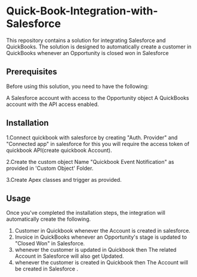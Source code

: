 # Quick-Book-Integration-with-Salesforce

This repository contains a solution for integrating Salesforce and QuickBooks. The solution is designed to automatically create a customer in QuickBooks whenever an Opportunity is closed won in Salesforce

## Prerequisites
Before using this solution, you need to have the following:

A Salesforce account with access to the Opportunity object
A QuickBooks account with the API access enabled.

## Installation

1.Connect quickbook with salesforce by creating "Auth. Provider" and "Connected app" in salesforce for this you will require the access token of quickbook API(create quickbook Account).

2.Create the custom object Name "Quickbook Event Notification" as provided in 'Custom Object' Folder.

3.Create Apex classes and trigger as provided.

## Usage
Once you've completed the installation steps, the integration will automatically create the following.
1. Customer in Quickbook whenever the Account is created in salesforce.
2. Invoice in QuickBooks whenever an Opportunity's stage is updated to "Closed Won" in Salesforce. 
3. whenever the customer is updated in Quickbook then The related Account in Salesforce will also get Updated.
4. whenever the customer is created in Quickbook then The Account will be created in Salesforce .
